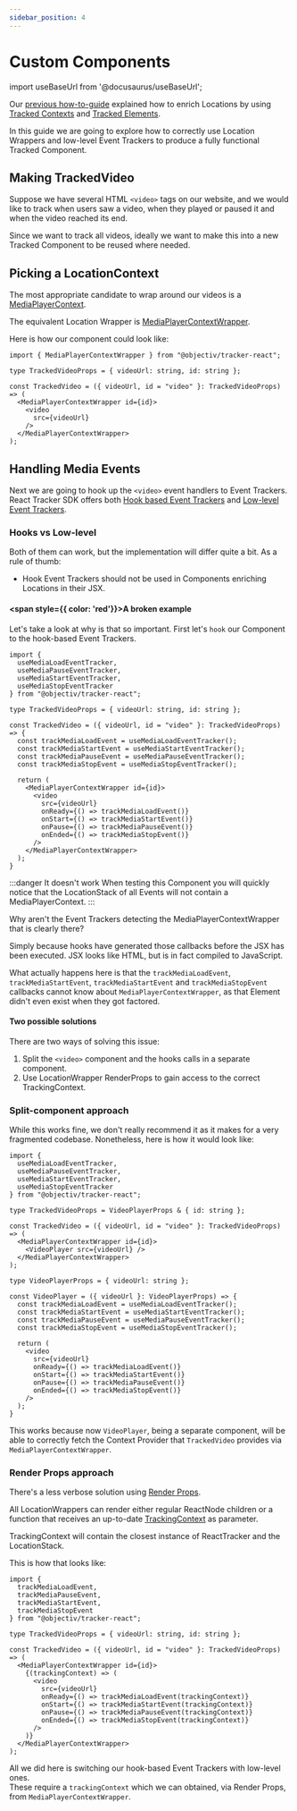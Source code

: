 ```yaml
---
sidebar_position: 4
---
```


# Custom Components

import useBaseUrl from '@docusaurus/useBaseUrl';

Our [previous how-to-guide](/tracking/react/how-to-guides/tracking-locations.md) explained how to enrich Locations by using [Tracked Contexts](/tracking/react/api-reference/trackedContexts/overview.md) and [Tracked Elements](/tracking/react/api-reference/trackedElements/overview.md).

In this guide we are going to explore how to correctly use Location Wrappers and low-level Event Trackers to produce a fully functional Tracked Component.

## Making TrackedVideo
Suppose we have several HTML `<video>` tags on our website, and we would like to track when users saw a video, when they played or paused it and when the video reached its end.

Since we want to track all videos, ideally we want to make this into a new Tracked Component to be reused where needed.

## Picking a LocationContext 
The most appropriate candidate to wrap around our videos is a [MediaPlayerContext](/taxonomy/reference/location-contexts/MediaPlayerContext.md).

The equivalent Location Wrapper is [MediaPlayerContextWrapper](/tracking/react/api-reference/locationWrappers/MediaPlayerContextWrapper.md).

Here is how our component could look like:

```tsx
import { MediaPlayerContextWrapper } from "@objectiv/tracker-react";

type TrackedVideoProps = { videoUrl: string, id: string };

const TrackedVideo = ({ videoUrl, id = "video" }: TrackedVideoProps) => (
  <MediaPlayerContextWrapper id={id}>
    <video
      src={videoUrl}
    />
  </MediaPlayerContextWrapper>
);
```

## Handling Media Events
Next we are going to hook up the `<video>` event handlers to Event Trackers. React Tracker SDK offers both [Hook based Event Trackers](/tracking/react/api-reference/hooks/eventTrackers/overview.md) and [Low-level Event Trackers](/tracking/react/api-reference/eventTrackers/overview.md).


### Hooks vs Low-level
Both of them can work, but the implementation will differ quite a bit. As a rule of thumb: 

- Hook Event Trackers should not be used in Components enriching Locations in their JSX.


#### <span style={{ color: 'red'}}>A broken example</span> 
Let's take a look at why is that so important. First let's `hook` our Component to the hook-based Event Trackers. 

```tsx
import {
  useMediaLoadEventTracker,
  useMediaPauseEventTracker,
  useMediaStartEventTracker, 
  useMediaStopEventTracker
} from "@objectiv/tracker-react";

type TrackedVideoProps = { videoUrl: string, id: string };

const TrackedVideo = ({ videoUrl, id = "video" }: TrackedVideoProps) => {
  const trackMediaLoadEvent = useMediaLoadEventTracker();
  const trackMediaStartEvent = useMediaStartEventTracker();
  const trackMediaPauseEvent = useMediaPauseEventTracker();
  const trackMediaStopEvent = useMediaStopEventTracker();

  return (
    <MediaPlayerContextWrapper id={id}>
      <video
        src={videoUrl}
        onReady={() => trackMediaLoadEvent()}
        onStart={() => trackMediaStartEvent()}
        onPause={() => trackMediaPauseEvent()}
        onEnded={() => trackMediaStopEvent()}
      />
    </MediaPlayerContextWrapper>
  );
}
```

:::danger It doesn't work
When testing this Component you will quickly notice that the LocationStack of all Events will not contain a MediaPlayerContext.
:::

Why aren't the Event Trackers detecting the MediaPlayerContextWrapper that is clearly there?

Simply because hooks have generated those callbacks before the JSX has been executed. JSX looks like HTML, but is in fact compiled to JavaScript.

What actually happens here is that the `trackMediaLoadEvent`, `trackMediaStartEvent`, `trackMediaStartEvent` and `trackMediaStopEvent` callbacks cannot know about `MediaPlayerContextWrapper`, as that Element didn't even exist when they got factored.  

#### Two possible solutions
There are two ways of solving this issue:

1. Split the `<video>` component and the hooks calls in a separate component.
2. Use LocationWrapper RenderProps to gain access to the correct TrackingContext.

### Split-component approach
While this works fine, we don't really recommend it as it makes for a very fragmented codebase. Nonetheless, here is how it would look like:

```tsx
import {
  useMediaLoadEventTracker,
  useMediaPauseEventTracker,
  useMediaStartEventTracker, 
  useMediaStopEventTracker
} from "@objectiv/tracker-react";

type TrackedVideoProps = VideoPlayerProps & { id: string };

const TrackedVideo = ({ videoUrl, id = "video" }: TrackedVideoProps) => (
  <MediaPlayerContextWrapper id={id}>
    <VideoPlayer src={videoUrl} />
  </MediaPlayerContextWrapper>
);

type VideoPlayerProps = { videoUrl: string };

const VideoPlayer = ({ videoUrl }: VideoPlayerProps) => {
  const trackMediaLoadEvent = useMediaLoadEventTracker();
  const trackMediaStartEvent = useMediaStartEventTracker();
  const trackMediaPauseEvent = useMediaPauseEventTracker();
  const trackMediaStopEvent = useMediaStopEventTracker();

  return (
    <video
      src={videoUrl}
      onReady={() => trackMediaLoadEvent()}
      onStart={() => trackMediaStartEvent()}
      onPause={() => trackMediaPauseEvent()}
      onEnded={() => trackMediaStopEvent()}
    />
  );
}
```

This works because now `VideoPlayer`, being a separate component, will be able to correctly fetch the Context Provider that `TrackedVideo` provides via `MediaPlayerContextWrapper`.

### Render Props approach
There's a less verbose solution using [Render Props](https://reactjs.org/docs/render-props.html).  

All LocationWrappers can render either regular ReactNode children or a function that receives an up-to-date [TrackingContext](/tracking/react/api-reference/common/providers/TrackingContext.md) as parameter.

TrackingContext will contain the closest instance of ReactTracker and the LocationStack.

This is how that looks like:

```tsx
import {
  trackMediaLoadEvent,
  trackMediaPauseEvent,
  trackMediaStartEvent,
  trackMediaStopEvent
} from "@objectiv/tracker-react";

type TrackedVideoProps = { videoUrl: string, id: string };

const TrackedVideo = ({ videoUrl, id = "video" }: TrackedVideoProps) => (
  <MediaPlayerContextWrapper id={id}>
    {(trackingContext) => (
      <video
        src={videoUrl}
        onReady={() => trackMediaLoadEvent(trackingContext)}
        onStart={() => trackMediaStartEvent(trackingContext)}
        onPause={() => trackMediaPauseEvent(trackingContext)}
        onEnded={() => trackMediaStopEvent(trackingContext)}
      />
    )}
  </MediaPlayerContextWrapper>
);
```

All we did here is switching our hook-based Event Trackers with low-level ones.  
These require a `trackingContext` which we can obtained, via Render Props, from `MediaPlayerContextWrapper`.

